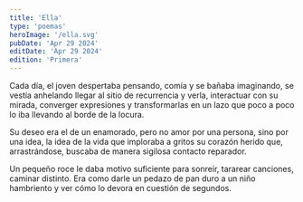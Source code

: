 ```yaml
---
title: 'Ella'
type: 'poemas'
heroImage: '/ella.svg'
pubDate: 'Apr 29 2024'
editDate: 'Apr 29 2024'
edition: 'Primera'
---
```


Cada día, el joven despertaba pensando, comía y se bañaba imaginando, se vestía anhelando llegar al sitio de recurrencia y verla, interactuar con su mirada, converger expresiones y transformarlas en un lazo que poco a poco lo iba llevando al borde de la locura.

Su deseo era el de un enamorado, pero no amor por una persona, sino por una idea, la idea de la vida que imploraba a gritos su corazón herido que, arrastrándose, buscaba de manera sigilosa contacto reparador.

Un pequeño roce le daba motivo suficiente para sonreír, tararear canciones, caminar distinto. Era como darle un pedazo de pan duro a un niño hambriento y ver cómo lo devora en cuestión de segundos.
